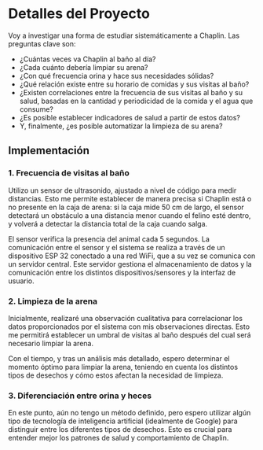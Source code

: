 # Detalles del Proyecto

Voy a investigar una forma de estudiar sistemáticamente a Chaplin. Las preguntas clave son:

- ¿Cuántas veces va Chaplin al baño al día?
- ¿Cada cuánto debería limpiar su arena?
- ¿Con qué frecuencia orina y hace sus necesidades sólidas?
- ¿Qué relación existe entre su horario de comidas y sus visitas al baño?
- ¿Existen correlaciones entre la frecuencia de sus visitas al baño y su salud, basadas en la cantidad y periodicidad de la comida y el agua que consume?
- ¿Es posible establecer indicadores de salud a partir de estos datos?
- Y, finalmente, ¿es posible automatizar la limpieza de su arena?

## Implementación

### 1. Frecuencia de visitas al baño

Utilizo un sensor de ultrasonido, ajustado a nivel de código para medir distancias. Esto me permite establecer de manera precisa si Chaplin está o no presente en la caja de arena: si la caja mide 50 cm de largo, el sensor detectará un obstáculo a una distancia menor cuando el felino esté dentro, y volverá a detectar la distancia total de la caja cuando salga.

El sensor verifica la presencia del animal cada 5 segundos. La comunicación entre el sensor y el sistema se realiza a través de un dispositivo ESP 32 conectado a una red WiFi, que a su vez se comunica con un servidor central. Este servidor gestiona el almacenamiento de datos y la comunicación entre los distintos dispositivos/sensores y la interfaz de usuario.

### 2. Limpieza de la arena

Inicialmente, realizaré una observación cualitativa para correlacionar los datos proporcionados por el sistema con mis observaciones directas. Esto me permitirá establecer un umbral de visitas al baño después del cual será necesario limpiar la arena.

Con el tiempo, y tras un análisis más detallado, espero determinar el momento óptimo para limpiar la arena, teniendo en cuenta los distintos tipos de desechos y cómo estos afectan la necesidad de limpieza.

### 3. Diferenciación entre orina y heces

En este punto, aún no tengo un método definido, pero espero utilizar algún tipo de tecnología de inteligencia artificial (idealmente de Google) para distinguir entre los diferentes tipos de desechos. Esto es crucial para entender mejor los patrones de salud y comportamiento de Chaplin.


